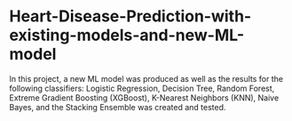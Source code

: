 # Heart-Disease-Prediction-with-existing-models-and-new-ML-model
In this project, a new ML model was produced as well as the results for the following classifiers: Logistic Regression, Decision Tree, Random Forest, Extreme Gradient Boosting (XGBoost), K-Nearest Neighbors (KNN), Naive Bayes, and the Stacking Ensemble was created and tested.
